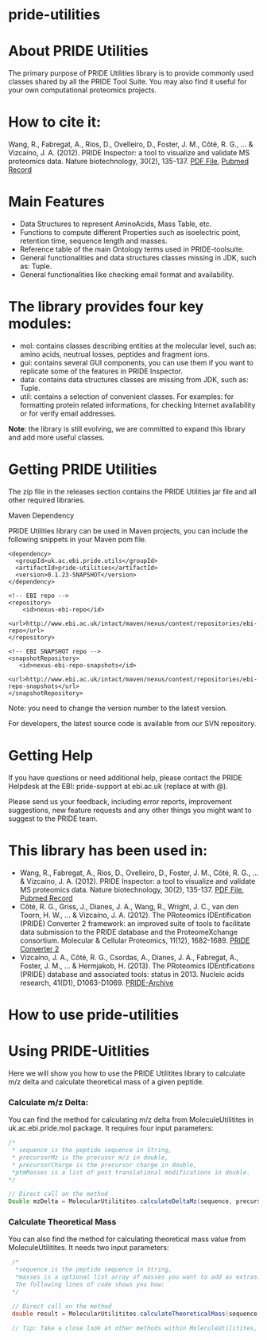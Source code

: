 pride-utilities
===============

# About PRIDE Utilities

The primary purpose of PRIDE Utilities library is to provide commonly used classes shared by all the PRIDE Tool Suite. You may also find it useful for your own computational proteomics projects.

# How to cite it:

Wang, R., Fabregat, A., Ríos, D., Ovelleiro, D., Foster, J. M., Côté, R. G., ... & Vizcaíno, J. A. (2012). PRIDE Inspector: a tool to visualize and validate MS proteomics data. Nature biotechnology, 30(2), 135-137. [PDF File](http://www.nature.com/nbt/journal/v30/n2/pdf/nbt.2112.pdf), [Pubmed Record](http://www.ncbi.nlm.nih.gov/pubmed/22318026)

# Main Features
* Data Structures to represent AminoAcids, Mass Table, etc.
* Functions to compute different Properties such as isoelectric point, retention time, sequence length and masses.
* Reference table of the main Ontology terms used in PRIDE-toolsuite. 
* General functionalities and data structures classes missing in JDK, such as: Tuple.
* General functionalities like checking email format and availability.

# The library provides four key modules:

* mol: contains classes describing entities at the molecular level, such as: amino acids, neutrual losses, peptides and fragment ions.
* gui: contains several GUI components, you can use them if you want to replicate some of the features in PRIDE Inspector.
* data: contains data structures classes are missing from JDK, such as: Tuple.
* util: contains a selection of convenient classes. For examples: for formatting protein related informations, for checking Internet availability or for verify email addresses.

**Note**: the library is still evolving, we are committed to expand this library and add more useful classes.

# Getting PRIDE Utilities

The zip file in the releases section contains the PRIDE Utilities jar file and all other required libraries.

Maven Dependency

PRIDE Utilities library can be used in Maven projects, you can include the following snippets in your Maven pom file.
 
 ```maven
 <dependency>
   <groupId>uk.ac.ebi.pride.utils</groupId>
   <artifactId>pride-utilities</artifactId>
   <version>0.1.23-SNAPSHOT</version>
 </dependency> 
 ```
 ```maven
 <!-- EBI repo -->
 <repository>
     <id>nexus-ebi-repo</id>
     <url>http://www.ebi.ac.uk/intact/maven/nexus/content/repositories/ebi-repo</url>
 </repository>
 
 <!-- EBI SNAPSHOT repo -->
 <snapshotRepository>
    <id>nexus-ebi-repo-snapshots</id>
    <url>http://www.ebi.ac.uk/intact/maven/nexus/content/repositories/ebi-repo-snapshots</url>
 </snapshotRepository>
```
Note: you need to change the version number to the latest version.

For developers, the latest source code is available from our SVN repository.

# Getting Help

If you have questions or need additional help, please contact the PRIDE Helpdesk at the EBI: pride-support at ebi.ac.uk (replace at with @).

Please send us your feedback, including error reports, improvement suggestions, new feature requests and any other things you might want to suggest to the PRIDE team.

# This library has been used in:

* Wang, R., Fabregat, A., Ríos, D., Ovelleiro, D., Foster, J. M., Côté, R. G., ... & Vizcaíno, J. A. (2012). PRIDE Inspector: a tool to visualize and validate MS proteomics data. Nature biotechnology, 30(2), 135-137. [PDF File](http://www.nature.com/nbt/journal/v30/n2/pdf/nbt.2112.pdf), [Pubmed Record](http://www.ncbi.nlm.nih.gov/pubmed/22318026)
* Côté, R. G., Griss, J., Dianes, J. A., Wang, R., Wright, J. C., van den Toorn, H. W., ... & Vizcaíno, J. A. (2012). The PRoteomics IDEntification (PRIDE) Converter 2 framework: an improved suite of tools to facilitate data submission to the PRIDE database and the ProteomeXchange consortium. Molecular & Cellular Proteomics, 11(12), 1682-1689. [PRIDE Converter 2](https://code.google.com/p/pride-converter-2/) 
* Vizcaíno, J. A., Côté, R. G., Csordas, A., Dianes, J. A., Fabregat, A., Foster, J. M., ... & Hermjakob, H. (2013). The PRoteomics IDEntifications (PRIDE) database and associated tools: status in 2013. Nucleic acids research, 41(D1), D1063-D1069. [PRIDE-Archive](http://www.ebi.ac.uk/pride/archive/)

How to use pride-utilities
===============

# Using PRIDE-Uitlities 

Here we will show you how to use the PRIDE Utilitites library to calculate m/z delta and calculate theoretical mass of a given peptide.

### Calculate m/z Delta:

You can find the method for calculating m/z delta from MoleculeUtilitites in uk.ac.ebi.pride.mol package. It requires four input parameters:

```java 
/*
 * sequence is the peptide sequence in String,
 * precursorMz is the precusor m/z in double,
 * precursorCharge is the precursor charge in double,
 *ptmMasses is a list of post translational modifications in double.
*/

// Direct call on the method
Double mzDelta = MolecularUtilitites.calculateDeltaMz(sequence, precursorMz, precursorCharge, ptmMasses);
```

### Calculate Theoretical Mass

You can also find the method for calculating theoretical mass value from MoleculeUtilitites. It needs two input parameters:

```java
 /*
  *sequence is the peptide sequence in String,  
  *masses is a optional list array of masses you want to add as extras.
  The following lines of code shows you how:
 */

 // Direct call on the method
 double result = MolecularUtilitites.calculateTheoreticalMass(sequence, masses);

 // Tip: Take a close look at other methods within MoleculeUtilitites, you might find them useful. 
```

